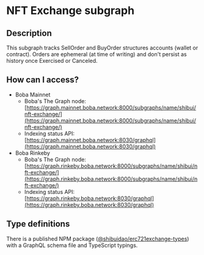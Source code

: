 # NFT Exchange subgraph

## Description

This subgraph tracks SellOrder and BuyOrder structures accounts (wallet or contract). Orders are ephemeral (at time of writing) and don't persist as history once Exercised or Canceled.

## How can I access?

 * Boba Mainnet
   * Boba's The Graph node: [https://graph.mainnet.boba.network:8000/subgraphs/name/shibui/nft-exchange/](https://graph.mainnet.boba.network:8000/subgraphs/name/shibui/nft-exchange/)
   * Indexing status API: [https://graph.mainnet.boba.network:8030/graphql](https://graph.mainnet.boba.network:8030/graphql)
 * Boba Rinkeby
   * Boba's The Graph node: [https://graph.rinkeby.boba.network:8000/subgraphs/name/shibui/nft-exchange/](https://graph.rinkeby.boba.network:8000/subgraphs/name/shibui/nft-exchange/)
   * Indexing status API: [https://graph.rinkeby.boba.network:8030/graphql](https://graph.rinkeby.boba.network:8030/graphql)

## Type definitions

There is a published NPM package ([@shibuidao/erc721exchange-types](https://www.npmjs.com/package/@shibuidao/erc721exchange-types)) with a GraphQL schema file and TypeScript typings.
